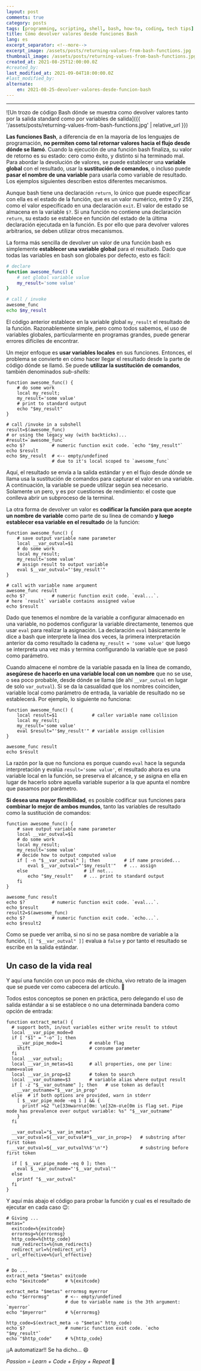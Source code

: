 ```yaml
---
layout: post
comments: true
category: posts
tags: [programming, scripting, shell, bash, how-to, coding, tech tips]
title: Cómo devolver valores desde funciones Bash
lang: es
excerpt_separator: <!--more-->
excerpt_image: /assets/posts/returning-values-from-bash-functions.jpg
thumbnail_image: /assets/posts/returning-values-from-bash-functions.jpg
created_at: 2021-08-25T12:00:00.0Z
#created_by:
last_modified_at: 2021-09-04T18:00:00.0Z
#last_modified_by:
alternate:
    en: 2021-08-25-devolver-valores-desde-funcion-bash
---
```

---

<!--
![Un trozo de código Bash dónde se muestra como devolver valores tanto por la salida standard como por variables de salida](../assets/posts/returning-values-from-bash-functions.jpg)
-->

![Un trozo de código Bash dónde se muestra como devolver valores tanto por la salida standard como por variables de salida]({{ '/assets/posts/returning-values-from-bash-functions.jpg' | relative_url }})

**Las funciones Bash**, a diferencia de en la mayoría de los lenguajes de programación, **no permiten como tal retornar valores hacia el flujo desde dónde se llamó**. Cuando la ejecución de una función bash finaliza, su valor de retorno es su estado: cero como éxito, y distinto si ha terminado mal. Para abordar la devolución de valores, se puede establecer una **variable global** con el resultado, usar la **sustitución de comandos**, o incluso puede **pasar el nombre de una variable** para usarla como variable de resultado. Los ejemplos siguientes describen estos diferentes mecanismos.
<!--more-->

Aunque bash tiene una declaración `return`, lo único que puede especificar con ella es el estado de la función, que es un valor numérico, entre 0 y 255, como el valor especificado en una declaración `exit`. El valor de estado se almacena en la variable `$?`. Si una función no contiene una declaración `return`, su estado se establece en función del estado de la última declaración ejecutada en la función. Es por ello que para devolver valores arbitrarios, se deben utilizar otros mecanismos.

La forma más sencilla de devolver un valor de una función bash es simplemente **establecer una variable global** para el resultado. Dado que todas las variables en bash son globales por defecto, esto es fácil:

```bash
# declare
function awesome_func() {
    # set global variable value
    my_result='some value'
}

# call / invoke
awesome_func
echo $my_result
```

El código anterior establece en la variable global `my_result` el resultado de la función. Razonablemente simple, pero como todos sabemos, el uso de variables globales, particularmente en programas grandes, puede generar errores difíciles de encontrar.

Un mejor enfoque es **usar variables locales** en sus funciones. Entonces, el problema se convierte en cómo hacer llegar el resultado desde la parte de código dónde se llamó. Se puede **utilizar la sustitución de comandos**, también denominados *sub-shells*:

```shell
function awesome_func() {
    # do some work
    local my_result;
    my_result='some value'
    # print to standard output
    echo "$my_result"
}

# call /invoke in a subshell
result=$(awesome_func)
# or using the legacy way (with backticks)...
#result=`awesome_func`
echo $?          # numeric function exit code. `echo "$my_result"`
echo $result
echo $my_result  # <-- empty/undefined
                 # due to it's local scoped to `awesome_func`
```

Aquí, el resultado se envía a la salida estándar y en el flujo desde dónde se llama usa la sustitución de comandos para capturar el valor en una variable. A continuación, la variable se puede utilizar según sea necesario. Solamente un pero, y es por cuestiones de rendimiento: el coste que conlleva abrir un subproceso de la terminal.

La otra forma de devolver un valor es **codificar la función para que acepte un nombre de variable** como parte de su línea de comando **y luego establecer esa variable en el resultado** de la función:

```shell
function awesome_func() {
    # save output variable name parameter
    local __var_outval=$1
    # do some work
    local my_result;
    my_result='some value'
    # assign result to output variable
    eval $__var_outval="'$my_result'"
}

# call with variable name argument
awesome_func result
echo $?          # numeric function exit code. `eval...`.
# here `result` variable contains assigned value
echo $result
```

Dado que tenemos el nombre de la variable a configurar almacenado en una variable, no podemos configurar la variable directamente, tenemos que usar `eval` para realizar la asignación. La declaración `eval` básicamente le dice a bash que interprete la línea dos veces, la primera interpretación anterior da como resultado la cadena `my_result = 'some value'` que luego se interpreta una vez más y termina configurando la variable que se pasó como parámetro.

Cuando almacene el nombre de la variable pasada en la línea de comando, **asegúrese de hacerlo en una variable local con un nombre** que no se use, o sea poco probable, desde dónde se llama (de ahí `__var_outval` en lugar de solo `var_outval`). Si se da la casualidad que los nombres coinciden, variable local como parámetro de entrada, la variable de resultado no se establecerá. Por ejemplo, lo siguiente no funciona:

```shell
function awesome_func() {
    local result=$1             # caller variable name collision
    local my_result;
    my_result='some value'
    eval $result="'$my_result'" # variable assign collision
}

awesome_func result
echo $result
```

La razón por la que no funciona es porque cuando `eval` hace la segunda interpretación y evalúa `result='some value'`, el resultado ahora es una variable local en la función, se preserva el alcance, y se asigna en ella en lugar de hacerlo sobre aquella variable superior a la que apunta el nombre que pasamos por parámetro.

**Si desea una mayor flexibilidad**, es posible codificar sus funciones para **combinar lo mejor de ambos mundos**, tanto las variables de resultado como la sustitución de comandos:

```shell
function awesome_func() {
    # save output variable name parameter
    local __var_outval=$1
    # do some work
    local my_result;
    my_result='some value'
    # decide how to output computed value
    if [ -n "$__var_outval" ]; then         # if name provided...
        eval $__var_outval="'$my_result'"   # ... assign
    else                     # if not...
        echo "$my_result"    # ... print to standard output
    fi
}

awesome_func result
echo $?          # numeric function exit code. `eval...`.
echo $result
result2=$(awesome_func)
echo $?          # numeric function exit code. `echo...`.
echo $result2
```

Como se puede ver arriba, si no si no se pasa nombre de variable a la función, `[[ "$__var_outval" ]]` evalua a `false` y por tanto el resultado se escribe en la salida estándar.

## Un caso de la vida real

Y aquí una función con un poco más de chicha, vivo retrato de la imagen que se puede ver como cabecera del artículo. :rocket:

Todos estos conceptos se ponen en práctica, pero delegando el uso de salida estándar a si se establece o no una determinada bandera como opción de entrada:

```shell
function extract_meta() {
  # support both, in/out variables either write result to stdout
  local __var_pipe_mode=0
  if [ "$1" = "-o" ]; then
    __var_pipe_mode=1          # enable flag
    shift                      # consume parameter
  fi
  local __var_outval;
  local __var_in_metas=$1      # all properties, one per line: name=value
  local __var_in_prop=$2       # token to search
  local __var_outname=$3       # variable alias where output result
  if [ -z "$__var_outname" ]; then   # use token as default
    __var_outname="$__var_in_prop"
  else  # if both options are provided, warn in stderr
    [ $__var_pipe_mode -eq 1 ] && {
      printf >&2 "\e[33mwarn\e[0m: \e[32m-o\e[0m is flag set. Pipe mode has prevalence over output variable: %s" "$__var_outname"
    }
  fi

  __var_outval="$__var_in_metas"
  __var_outval=${__var_outval#*$__var_in_prop=}   # substring after first token
  __var_outval=${__var_outval%%$'\n'*}            # substring before first token

  if [ $__var_pipe_mode -eq 0 ]; then
    eval $__var_outname="'$__var_outval'"
  else
    printf "$__var_outval"
  fi
}
```

Y aquí más abajo el código para probar la función y cual es el resultado de ejecutar en cada caso :wink::

```shell
# Giving ...
metas="
  exitcode=%{exitcode}
  errormsg=%{errormsg}
  http_code=%{http_code}
  num_redirects=%{num_redirects}
  redirect_url=%{redirect_url}
  url_effective=%{url_effective}
"

# Do ...
extract_meta "$metas" exitcode
echo "$exitcode"      # %{exitcode}

extract_meta "$metas" errormsg myerror
echo "$errormsg"      # <-- empty/undefined
                      # due to variable name is the 3th argument: `myerror`
echo "$myerror"       # %{errormsg}

http_code=$(extract_meta -o "$metas" http_code)
echo $?               # numeric function exit code. `echo "$my_result"`
echo "$http_code"     # %{http_code}
```

¡¡A automatizar!! Se ha dicho... :smile:

*Passion = Learn + Code + Enjoy + Repeat* :hugs:
